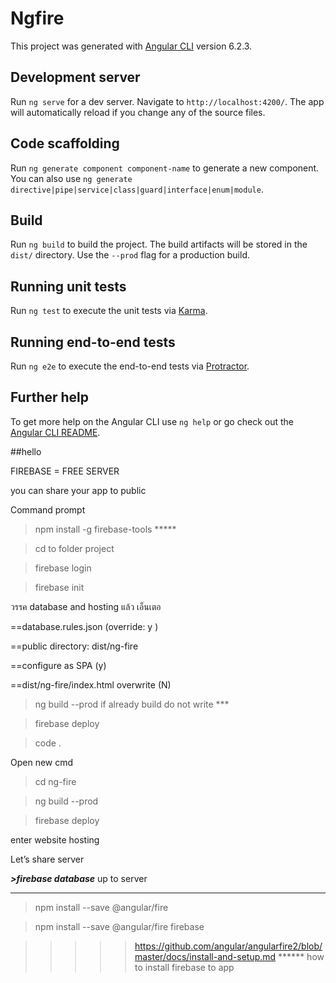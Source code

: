 # Ngfire

This project was generated with [Angular CLI](https://github.com/angular/angular-cli) version 6.2.3.

## Development server

Run `ng serve` for a dev server. Navigate to `http://localhost:4200/`. The app will automatically reload if you change any of the source files.

## Code scaffolding

Run `ng generate component component-name` to generate a new component. You can also use `ng generate directive|pipe|service|class|guard|interface|enum|module`.

## Build

Run `ng build` to build the project. The build artifacts will be stored in the `dist/` directory. Use the `--prod` flag for a production build.

## Running unit tests

Run `ng test` to execute the unit tests via [Karma](https://karma-runner.github.io).

## Running end-to-end tests

Run `ng e2e` to execute the end-to-end tests via [Protractor](http://www.protractortest.org/).

## Further help

To get more help on the Angular CLI use `ng help` or go check out the [Angular CLI README](https://github.com/angular/angular-cli/blob/master/README.md).

##hello

FIREBASE = FREE SERVER

you can share your app to public

Command prompt

>npm install -g firebase-tools  *****

>cd to folder project

>firebase login

>firebase init 

วรรค database and hosting แล้ว เอ็นเตอ

==database.rules.json (override: y )

==public directory: dist/ng-fire 

==configure as SPA (y)

==dist/ng-fire/index.html overwrite (N)

>ng build --prod  if already build do not write ***

>firebase deploy

>code .

Open new cmd 

>cd ng-fire

>ng build --prod

>firebase deploy

enter website hosting

Let’s share server

***>firebase database*** up to server

------------------------------------------------------------------------------

>npm install --save @angular/fire

>npm install --save @angular/fire firebase

>>>>>https://github.com/angular/angularfire2/blob/master/docs/install-and-setup.md ****** how to install firebase to app

